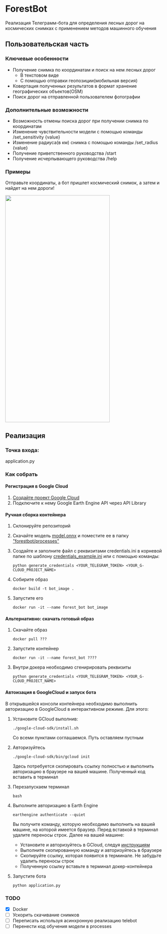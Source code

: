 # ForestBot

Реализация Телеграмм-бота для определения лесных дорог на космических снимках с применением методов машинного
обучения

## Пользовательская часть

### Ключевые особенности

* Получение снимка по координатам и поиск на нем лесных дорог 
    * В текстовом виде
    * С помощью отправки геопозиции(мобильная версия)
* Ковертация полученных результатов в формат хранение географических объектов(OSM)
* Поиск дорог на отправленной пользователем фотографии


### Дополнительные возможности

* Возможность отмены поиска дорог при получении снимка по координатам
* Изменение чувствительности модели с помощью команды /set_sensitivity {value}
* Изменение радиуса(в км) снимка с помощью команды /set_radius {value} 
* Получение приветственного руководства /start
* Получение исчерпывающего руководства /help

### Примеры

Отправьте координаты, а бот пришлет космический снимок, 
а затем и найдет на нем дороги!


<img src="readme_images/example_cords_lq.gif" width="330" height="716">

## Реализация 

### Точка входа:
application.py

### Как собрать

#### Регистрация в Google Cloud

1. [Создайте проект Google Cloud](https://console.cloud.google.com/projectcreate)
2. Подключите к нему Google Earth Engine API через API Library

#### Ручная сборка контейнера

1. Склонируйте репозиторий
2. Скачайте модель [model.onnx](https://drive.google.com/file/d/1TB5jgmAtDGfUffj9J9SUg8K5AZc7prFk/view?usp=sharing) и поместите ее в папку ["forestbot/processes"](https://github.com/WinstonDovlatov/ForestBot/tree/master/forestbot/processes)
3. Создайте и заполните файл с реквизитами credentials.ini в корневой папке по шаблону [credentials_example.ini](https://github.com/WinstonDovlatov/ForestBot/blob/master/credentials_example.ini)
или с помощью команды:
    
    ```python generate_credentials <YOUR_TELEGRAM_TOKEN> <YOUR_G-CLOUD_PROJECT_NAME>```
4. Собирите образ 

    ```docker build -t bot_image .```
    
5. Запустите его

    ```docker run -it --name forest_bot bot_image```
    
#### Альтернативно: скачать готовый образ

1. Скачайте образ

    ```docker pull ???```
    
2. Запустите контейнер

    ```docker run -it --name forest_bot ????```
    
3. Внутри докера необходимо сгенирировать реквизиты

    ```python generate_credentials <YOUR_TELEGRAM_TOKEN> <YOUR_G-CLOUD_PROJECT_NAME>```
     
#### Автоизация в GoogleCloud и запуск бота
В открывшейся консоли контейнера необходимо выполнить авторизацию в GoogleCloud в интерактивном режиме. 
Для этого:

1. Установите GCloud выполнив:
   
    ```./google-cloud-sdk/install.sh```
    
    Со всеми пунктами соглашаемся. Путь оставляем пустным
    
2. Авторизуйтесь

    ```./google-cloud-sdk/bin/gcloud init```
    
   Здесь потребуется скопировать ссылку полностью и выполнить авторизацию
   в браузере на вашей машине. Полученный код вставить в терминал
   
3. Перезапускаем терминал
   
    ```bash```
4. Выполните авторизацию в Earth Engine

    ```earthengine authenticate --quiet```

    Вы получите команду, которую необходимо выполнить на вашей машине, на
    которой имеется браузер. Перед вставкой в терминал удалите переносы строк.
    Далее на вашей машине:

    * Установите и авторизуйтесь в GCloud, следуя [инструкциям](https://cloud.google.com/sdk/docs/install)
    * Выполните скопированную команду и авторизуйтесь в браузере
    * Скопируйте ссылку, которая появится в терминале. Не забудьте удалить переносы строк
    * Полученную ссылку вставьте в терминал докер-контейнера
        
5. Запустите бота

    ```python application.py```

### TODO

- [x] Docker
- [ ] Ускорить скачивание снимков
- [ ] Переписать используя асинхронную реализацию telebot
- [ ] Перенести код обучения модели в processes
